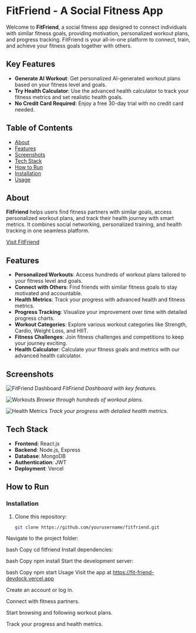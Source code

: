 # FitFriend - A Social Fitness App

Welcome to **FitFriend**, a social fitness app designed to connect individuals with similar fitness goals, providing motivation, personalized workout plans, and progress tracking. FitFriend is your all-in-one platform to connect, train, and achieve your fitness goals together with others.

## Key Features

- **Generate AI Workout**: Get personalized AI-generated workout plans based on your fitness level and goals.
- **Try Health Calculator**: Use the advanced health calculator to track your fitness metrics and set realistic health goals.
- **No Credit Card Required**: Enjoy a free 30-day trial with no credit card needed.

## Table of Contents

- [About](#about)
- [Features](#features)
- [Screenshots](#screenshots)
- [Tech Stack](#tech-stack)
- [How to Run](#how-to-run)
- [Installation](#installation)
- [Usage](#usage)

## About

**FitFriend** helps users find fitness partners with similar goals, access personalized workout plans, and track their health journey with smart metrics. It combines social networking, personalized training, and health tracking in one seamless platform.

[Visit FitFriend](https://fit-friend-devdock.vercel.app/)

## Features

- **Personalized Workouts**: Access hundreds of workout plans tailored to your fitness level and goals.
- **Connect with Others**: Find friends with similar fitness goals to stay motivated and accountable.
- **Health Metrics**: Track your progress with advanced health and fitness metrics.
- **Progress Tracking**: Visualize your improvement over time with detailed progress charts.
- **Workout Categories**: Explore various workout categories like Strength, Cardio, Weight Loss, and HIIT.
- **Fitness Challenges**: Join fitness challenges and competitions to keep your journey exciting.
- **Health Calculator**: Calculate your fitness goals and metrics with our advanced health calculator.

## Screenshots

![FitFriend Dashboard](assets/images/dashboard.png)
*FitFriend Dashboard with key features.*

![Workouts](assets/images/workouts.png)
*Browse through hundreds of workout plans.*

![Health Metrics](assets/images/health-metrics.png)
*Track your progress with detailed health metrics.*

## Tech Stack

- **Frontend**: React.js
- **Backend**: Node.js, Express
- **Database**: MongoDB
- **Authentication**: JWT
- **Deployment**: Vercel

## How to Run

### Installation

1. Clone this repository:
   ```bash
   git clone https://github.com/yourusername/fitfriend.git
Navigate to the project folder:

bash
Copy
cd fitfriend
Install dependencies:

bash
Copy
npm install
Start the development server:

bash
Copy
npm start
Usage
Visit the app at https://fit-friend-devdock.vercel.app

Create an account or log in.

Connect with fitness partners.

Start browsing and following workout plans.

Track your progress and health metrics.

